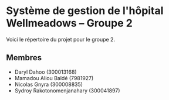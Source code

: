 # Système de gestion de l'hôpital Wellmeadows &ndash; Groupe 2
Voici le répertoire du projet pour le groupe 2.

## Membres
- Daryl Dahoo (300013168)
- Mamadou Aliou Baldé (7981927)
- Nicolas Gnyra (300008835)
- Sydroy Rakotonomenjanahary (300041897)
